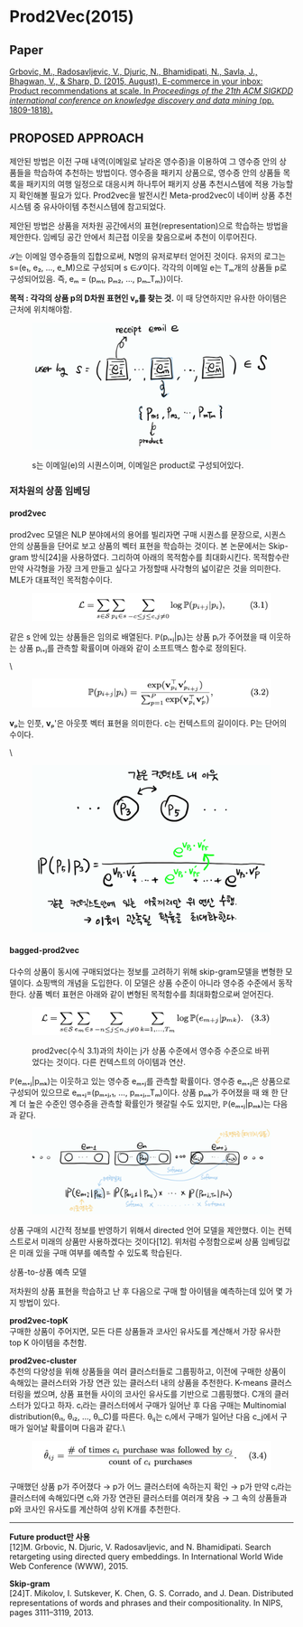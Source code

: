 # Prod2Vec(2015)

## Paper

[Grbovic, M., Radosavljevic, V., Djuric, N., Bhamidipati, N., Savla, J., Bhagwan, V., & Sharp, D. (2015, August). E-commerce in your inbox: Product recommendations at scale. In _Proceedings of the 21th ACM SIGKDD international conference on knowledge discovery and data mining_ (pp. 1809-1818)**.**](https://dl.acm.org/doi/pdf/10.1145/2783258.2788627)

## PROPOSED APPROACH <a href="#proposed-approach" id="proposed-approach"></a>

제안된 방법은 이전 구매 내역(이메일로 날라온 영수증)을 이용하여 그 영수증 안의 상품들을 학습하여 추천하는 방법이다. 영수증을 패키지 상품으로, 영수증 안의 상품들 목록을 패키지의 여행 일정으로 대응시켜 하나투어 패키지 상품 추천시스템에 적용 가능할지 확인해볼 필요가 있다. Prod2vec을 발전시킨 Meta-prod2vec이 네이버 상품 추천시스템 중 유사아이템 추천시스템에 참고되었다.

제안된 방법은 상품을 저차원 공간에서의 표현(representation)으로 학습하는 방법을 제안한다. 임베딩 공간 안에서 최근접 이웃을 찾음으로써 추천이 이루어진다.

𝒮는 이메일 영수증들의 집합으로써, N명의 유저로부터 얻어진 것이다. 유저의 로그는 s=(e₁, e₂, …, e\_M)으로 구성되며 s ∈𝒮이다. 각각의 이메일 e는 Tₘ개의 상품들 p로 구성되어있음. 즉, eₘ = (pₘ₁, pₘ₂, …, pₘ\_Tₘ})이다.

**목적 : 각각의 상품 p의 D차원 표현인 vₚ를 찾는 것.** 이 때 당연하지만 유사한 아이템은 근처에 위치해야함.

<figure><img src="../.gitbook/assets/image (25).png" alt=""><figcaption><p>s는 이메일(e)의 시퀀스이며, 이메일은 product로 구성되어있다.</p></figcaption></figure>

### 저차원의 상품 임베딩 <a href="#undefined" id="undefined"></a>

#### **prod2vec** <a href="#prod2vec" id="prod2vec"></a>

prod2vec 모델은 NLP 분야에서의 용어를 빌리자면 구매 시퀀스를 문장으로, 시퀀스 안의 상품들을 단어로 보고 상품의 벡터 표현을 학습하는 것이다. 본 논문에서는 Skip-gram 방식\[24]을 사용하였다. 그리하여 아래의 목적함수를 최대화시킨다. 목적함수란 만약 사각형을 가장 크게 만들고 싶다고 가정할때 사각형의 넓이같은 것을 의미한다. MLE가 대표적인 목적함수이다.

<figure><img src="../.gitbook/assets/image (26).png" alt=""><figcaption></figcaption></figure>

같은 s 안에 있는 상품들은 임의로 배열된다. ℙ(pᵢ₊ⱼ|pᵢ)는 상품 pᵢ가 주어졌을 때 이웃하는 상품 pᵢ₊ⱼ를 관측할 확률이며 아래와 같이 소프트맥스 함수로 정의된다.

\


<figure><img src="../.gitbook/assets/image (5) (1).png" alt=""><figcaption></figcaption></figure>

**v**ₚ는 인풋, **v**ₚ'은 아웃풋 벡터 표현을 의미한다. c는 컨텍스트의 길이이다. P는 단어의 수이다.

\


<figure><img src="../.gitbook/assets/image (1) (5).png" alt=""><figcaption></figcaption></figure>

#### **bagged-prod2vec** <a href="#bagged-prod2vec" id="bagged-prod2vec"></a>

다수의 상품이 동시에 구매되었다는 정보를 고려하기 위해 skip-gram모델을 변형한 모델이다. 쇼핑백의 개념을 도입한다. 이 모델은 상품 수준이 아니라 영수증 수준에서 동작한다. 상품 벡터 표현은 아래와 같이 변형된 목적함수를 최대화함으로써 얻어진다.

<figure><img src="../.gitbook/assets/image (3) (2).png" alt=""><figcaption><p>prod2vec(수식 3.1)과의 차이는 j가 상품 수준에서 영수증 수준으로 바뀌었다는 것이다. 다른 컨텍스트의 아이템과 연산.</p></figcaption></figure>

ℙ(eₘ₊ⱼ|pₘₖ)는 이웃하고 있는 영수증 eₘ₊ⱼ를 관측할 확률이다. 영수증 eₘ₊ⱼ은 상품으로 구성되어 있으므로 eₘ₊ⱼ=(pₘ₊ⱼ,₁, …, pₘ₊ⱼ,\_Tₘ)이다. 상품 pₘₖ가 주어졌을 때 왜 한 단계 더 높은 수준인 영수증을 관측할 확률인가 헷갈릴 수도 있지만, ℙ(eₘ₊ⱼ|pₘₖ)는 다음과 같다.

<figure><img src="../.gitbook/assets/image (4) (3).png" alt=""><figcaption></figcaption></figure>

상품 구매의 시간적 정보를 반영하기 위해서 directed 언어 모델을 제안했다. 이는 컨텍스트로서 미래의 상품만 사용하겠다는 것이다\[12]. 위처럼 수정함으로써 상품 임베딩값은 미래 있을 구매 여부를 예측할 수 있도록 학습된다.

상품-to-상품 예측 모델

저차원의 상품 표현을 학습하고 난 후 다음으로 구매 할 아이템을 예측하는데 있어 몇 가지 방법이 있다.

**prod2vec-topK**\
구매한 상품이 주어지면, 모든 다른 상품들과 코사인 유사도를 계산해서 가장 유사한 top K 아이템을 추천함.

**prod2vec-cluster**\
추천의 다양성을 위해 상품들을 여러 클러스터들로 그룹핑하고, 이전에 구매한 상품이 속해있는 클러스터와 가장 연관 있는 클러스터 내의 상품을 추천한다. K-means 클러스터링을 썼으며, 상품 표현들 사이의 코사인 유사도를 기반으로 그룹핑했다. C개의 클러스터가 있다고 하자. cᵢ라는 클러스터에서 구매가 일어난 후 다음 구매는 Multinomial distribution(θᵢ₁, θᵢ₂, …, θᵢ\_C)를 따른다. θᵢⱼ는 cᵢ에서 구매가 일어난 다음 c\_j에서 구매가 일어날 확률이며 다음과 같다.\


<figure><img src="../.gitbook/assets/image (2) (3).png" alt=""><figcaption></figcaption></figure>

구매했던 상품 p가 주어졌다 → p가 어느 클러스터에 속하는지 확인 → p가 만약 cᵢ라는 클러스터에 속해있다면 cᵢ와 가장 연관된 클러스터를 여러개 찾음 → 그 속의 상품들과 p와 코사인 유사도를 계산하여 상위 K개를 추천한다.

***

**Future product만 사용**\
\[12]M. Grbovic, N. Djuric, V. Radosavljevic, and N. Bhamidipati. Search retargeting using directed query embeddings. In International World Wide Web Conference (WWW), 2015.

**Skip-gram**\
\[24]T. Mikolov, I. Sutskever, K. Chen, G. S. Corrado, and J. Dean. Distributed representations of words and phrases and their compositionality. In NIPS, pages 3111–3119, 2013.
